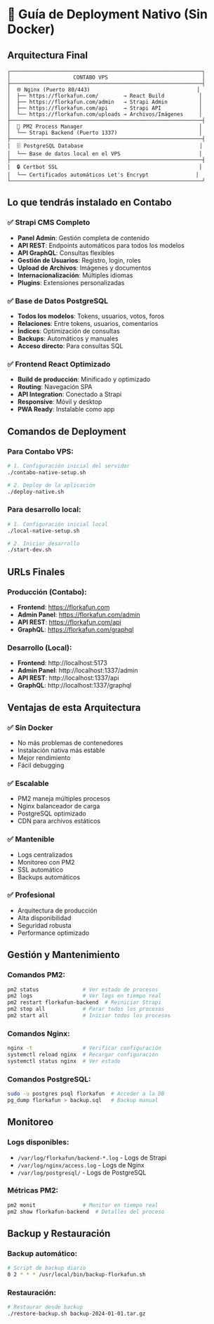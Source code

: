 # 🚀 Guía de Deployment Nativo (Sin Docker)

## Arquitectura Final

```
┌─────────────────────────────────────────────────────────────┐
│                    CONTABO VPS                              │
├─────────────────────────────────────────────────────────────┤
│  🌐 Nginx (Puerto 80/443)                                  │
│  ├── https://florkafun.com/        → React Build           │
│  ├── https://florkafun.com/admin   → Strapi Admin          │
│  ├── https://florkafun.com/api     → Strapi API            │
│  └── https://florkafun.com/uploads → Archivos/Imágenes     │
├─────────────────────────────────────────────────────────────┤
│  🔧 PM2 Process Manager                                     │
│  └── Strapi Backend (Puerto 1337)                          │
├─────────────────────────────────────────────────────────────┤
│  🗄️ PostgreSQL Database                                     │
│  └── Base de datos local en el VPS                         │
├─────────────────────────────────────────────────────────────┤
│  🔒 Certbot SSL                                             │
│  └── Certificados automáticos Let's Encrypt               │
└─────────────────────────────────────────────────────────────┘
```

## Lo que tendrás instalado en Contabo

### ✅ Strapi CMS Completo
- **Panel Admin**: Gestión completa de contenido
- **API REST**: Endpoints automáticos para todos los modelos
- **API GraphQL**: Consultas flexibles
- **Gestión de Usuarios**: Registro, login, roles
- **Upload de Archivos**: Imágenes y documentos
- **Internacionalización**: Múltiples idiomas
- **Plugins**: Extensiones personalizadas

### ✅ Base de Datos PostgreSQL
- **Todos los modelos**: Tokens, usuarios, votos, foros
- **Relaciones**: Entre tokens, usuarios, comentarios
- **Índices**: Optimización de consultas
- **Backups**: Automáticos y manuales
- **Acceso directo**: Para consultas SQL

### ✅ Frontend React Optimizado
- **Build de producción**: Minificado y optimizado
- **Routing**: Navegación SPA
- **API Integration**: Conectado a Strapi
- **Responsive**: Móvil y desktop
- **PWA Ready**: Instalable como app

## Comandos de Deployment

### Para Contabo VPS:
```bash
# 1. Configuración inicial del servidor
./contabo-native-setup.sh

# 2. Deploy de la aplicación
./deploy-native.sh
```

### Para desarrollo local:
```bash
# 1. Configuración inicial local
./local-native-setup.sh

# 2. Iniciar desarrollo
./start-dev.sh
```

## URLs Finales

### Producción (Contabo):
- **Frontend**: https://florkafun.com
- **Admin Panel**: https://florkafun.com/admin
- **API REST**: https://florkafun.com/api
- **GraphQL**: https://florkafun.com/graphql

### Desarrollo (Local):
- **Frontend**: http://localhost:5173
- **Admin Panel**: http://localhost:1337/admin
- **API REST**: http://localhost:1337/api
- **GraphQL**: http://localhost:1337/graphql

## Ventajas de esta Arquitectura

### ✅ Sin Docker
- No más problemas de contenedores
- Instalación nativa más estable
- Mejor rendimiento
- Fácil debugging

### ✅ Escalable
- PM2 maneja múltiples procesos
- Nginx balanceador de carga
- PostgreSQL optimizado
- CDN para archivos estáticos

### ✅ Mantenible
- Logs centralizados
- Monitoreo con PM2
- SSL automático
- Backups automáticos

### ✅ Profesional
- Arquitectura de producción
- Alta disponibilidad
- Seguridad robusta
- Performance optimizado

## Gestión y Mantenimiento

### Comandos PM2:
```bash
pm2 status              # Ver estado de procesos
pm2 logs                # Ver logs en tiempo real
pm2 restart florkafun-backend  # Reiniciar Strapi
pm2 stop all            # Parar todos los procesos
pm2 start all           # Iniciar todos los procesos
```

### Comandos Nginx:
```bash
nginx -t                # Verificar configuración
systemctl reload nginx  # Recargar configuración
systemctl status nginx  # Ver estado
```

### Comandos PostgreSQL:
```bash
sudo -u postgres psql florkafun  # Acceder a la DB
pg_dump florkafun > backup.sql   # Backup manual
```

## Monitoreo

### Logs disponibles:
- `/var/log/florkafun/backend-*.log` - Logs de Strapi
- `/var/log/nginx/access.log` - Logs de Nginx
- `/var/log/postgresql/` - Logs de PostgreSQL

### Métricas PM2:
```bash
pm2 monit               # Monitor en tiempo real
pm2 show florkafun-backend  # Detalles del proceso
```

## Backup y Restauración

### Backup automático:
```bash
# Script de backup diario
0 2 * * * /usr/local/bin/backup-florkafun.sh
```

### Restauración:
```bash
# Restaurar desde backup
./restore-backup.sh backup-2024-01-01.tar.gz
```